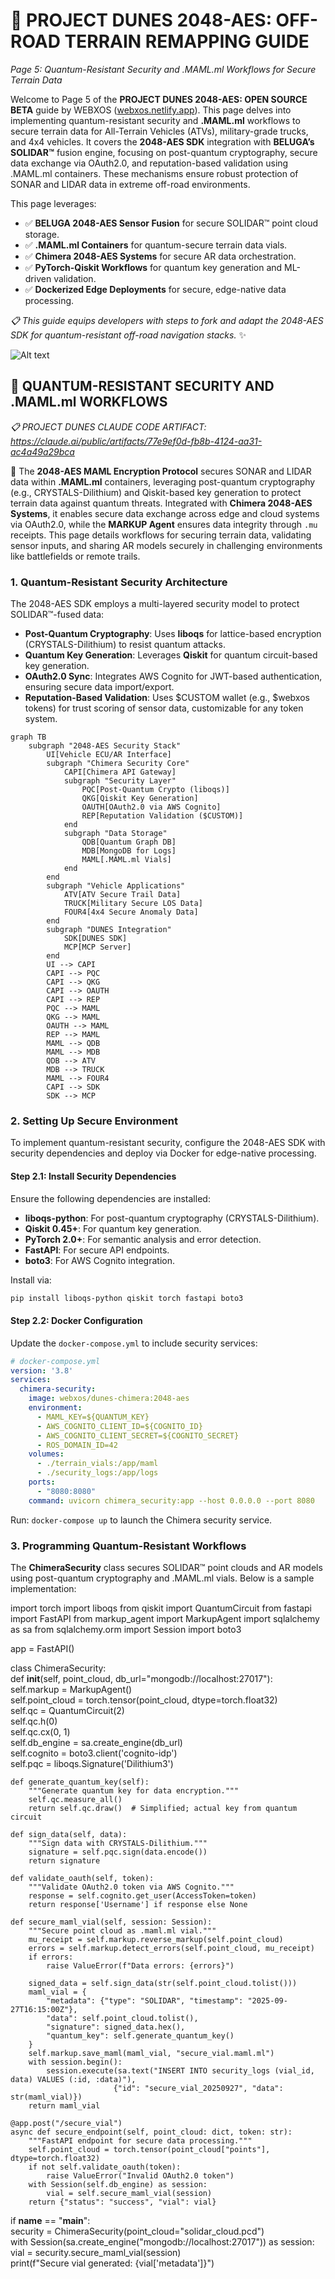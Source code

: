 # 🐪 PROJECT DUNES 2048-AES: OFF-ROAD TERRAIN REMAPPING GUIDE  
*Page 5: Quantum-Resistant Security and .MAML.ml Workflows for Secure Terrain Data*  

Welcome to Page 5 of the **PROJECT DUNES 2048-AES: OPEN SOURCE BETA** guide by WEBXOS ([webxos.netlify.app](https://webxos.netlify.app)). This page delves into implementing quantum-resistant security and **.MAML.ml** workflows to secure terrain data for All-Terrain Vehicles (ATVs), military-grade trucks, and 4x4 vehicles. It covers the **2048-AES SDK** integration with **BELUGA’s SOLIDAR™** fusion engine, focusing on post-quantum cryptography, secure data exchange via OAuth2.0, and reputation-based validation using .MAML.ml containers. These mechanisms ensure robust protection of SONAR and LIDAR data in extreme off-road environments.  

This page leverages:  
- ✅ **BELUGA 2048-AES Sensor Fusion** for secure SOLIDAR™ point cloud storage.  
- ✅ **.MAML.ml Containers** for quantum-secure terrain data vials.  
- ✅ **Chimera 2048-AES Systems** for secure AR data orchestration.  
- ✅ **PyTorch-Qiskit Workflows** for quantum key generation and ML-driven validation.  
- ✅ **Dockerized Edge Deployments** for secure, edge-native data processing.  

*📋 This guide equips developers with steps to fork and adapt the 2048-AES SDK for quantum-resistant off-road navigation stacks.* ✨  

![Alt text](./dunes-security.jpeg)  

## 🐪 QUANTUM-RESISTANT SECURITY AND .MAML.ml WORKFLOWS  

*📋 PROJECT DUNES CLAUDE CODE ARTIFACT: https://claude.ai/public/artifacts/77e9ef0d-fb8b-4124-aa31-ac4a49a29bca*  

🐪 The **2048-AES MAML Encryption Protocol** secures SONAR and LIDAR data within **.MAML.ml** containers, leveraging post-quantum cryptography (e.g., CRYSTALS-Dilithium) and Qiskit-based key generation to protect terrain data against quantum threats. Integrated with **Chimera 2048-AES Systems**, it enables secure data exchange across edge and cloud systems via OAuth2.0, while the **MARKUP Agent** ensures data integrity through `.mu` receipts. This page details workflows for securing terrain data, validating sensor inputs, and sharing AR models securely in challenging environments like battlefields or remote trails.  

### 1. Quantum-Resistant Security Architecture  
The 2048-AES SDK employs a multi-layered security model to protect SOLIDAR™-fused data:  
- **Post-Quantum Cryptography**: Uses **liboqs** for lattice-based encryption (CRYSTALS-Dilithium) to resist quantum attacks.  
- **Quantum Key Generation**: Leverages **Qiskit** for quantum circuit-based key generation.  
- **OAuth2.0 Sync**: Integrates AWS Cognito for JWT-based authentication, ensuring secure data import/export.  
- **Reputation-Based Validation**: Uses $CUSTOM wallet (e.g., $webxos tokens) for trust scoring of sensor data, customizable for any token system.  

```mermaid  
graph TB  
    subgraph "2048-AES Security Stack"  
        UI[Vehicle ECU/AR Interface]  
        subgraph "Chimera Security Core"  
            CAPI[Chimera API Gateway]  
            subgraph "Security Layer"  
                PQC[Post-Quantum Crypto (liboqs)]  
                QKG[Qiskit Key Generation]  
                OAUTH[OAuth2.0 via AWS Cognito]  
                REP[Reputation Validation ($CUSTOM)]  
            end  
            subgraph "Data Storage"  
                QDB[Quantum Graph DB]  
                MDB[MongoDB for Logs]  
                MAML[.MAML.ml Vials]  
            end  
        end  
        subgraph "Vehicle Applications"  
            ATV[ATV Secure Trail Data]  
            TRUCK[Military Secure LOS Data]  
            FOUR4[4x4 Secure Anomaly Data]  
        end  
        subgraph "DUNES Integration"  
            SDK[DUNES SDK]  
            MCP[MCP Server]  
        end  
        UI --> CAPI  
        CAPI --> PQC  
        CAPI --> QKG  
        CAPI --> OAUTH  
        CAPI --> REP  
        PQC --> MAML  
        QKG --> MAML  
        OAUTH --> MAML  
        REP --> MAML  
        MAML --> QDB  
        MAML --> MDB  
        QDB --> ATV  
        MDB --> TRUCK  
        MAML --> FOUR4  
        CAPI --> SDK  
        SDK --> MCP  
```  

### 2. Setting Up Secure Environment  
To implement quantum-resistant security, configure the 2048-AES SDK with security dependencies and deploy via Docker for edge-native processing.  

#### Step 2.1: Install Security Dependencies  
Ensure the following dependencies are installed:  
- **liboqs-python**: For post-quantum cryptography (CRYSTALS-Dilithium).  
- **Qiskit 0.45+**: For quantum key generation.  
- **PyTorch 2.0+**: For semantic analysis and error detection.  
- **FastAPI**: For secure API endpoints.  
- **boto3**: For AWS Cognito integration.  

Install via:  
```bash  
pip install liboqs-python qiskit torch fastapi boto3  
```  

#### Step 2.2: Docker Configuration  
Update the `docker-compose.yml` to include security services:  
```yaml  
# docker-compose.yml  
version: '3.8'  
services:  
  chimera-security:  
    image: webxos/dunes-chimera:2048-aes  
    environment:  
      - MAML_KEY=${QUANTUM_KEY}  
      - AWS_COGNITO_CLIENT_ID=${COGNITO_ID}  
      - AWS_COGNITO_CLIENT_SECRET=${COGNITO_SECRET}  
      - ROS_DOMAIN_ID=42  
    volumes:  
      - ./terrain_vials:/app/maml  
      - ./security_logs:/app/logs  
    ports:  
      - "8080:8080"  
    command: uvicorn chimera_security:app --host 0.0.0.0 --port 8080  
```  
Run: `docker-compose up` to launch the Chimera security service.  

### 3. Programming Quantum-Resistant Workflows  
The **ChimeraSecurity** class secures SOLIDAR™ point clouds and AR models using post-quantum cryptography and .MAML.ml vials. Below is a sample implementation:  

<xaiArtifact artifact_id="cd27b77e-e442-49d4-b27a-bb476e6529e2" artifact_version_id="2561d363-7d9b-450e-b5be-6cca24384a96" title="chimera_security.py" contentType="text/python">  
import torch  
import liboqs  
from qiskit import QuantumCircuit  
from fastapi import FastAPI  
from markup_agent import MarkupAgent  
import sqlalchemy as sa  
from sqlalchemy.orm import Session  
import boto3  

app = FastAPI()  

class ChimeraSecurity:  
    def __init__(self, point_cloud, db_url="mongodb://localhost:27017"):  
        self.markup = MarkupAgent()  
        self.point_cloud = torch.tensor(point_cloud, dtype=torch.float32)  
        self.qc = QuantumCircuit(2)  
        self.qc.h(0)  
        self.qc.cx(0, 1)  
        self.db_engine = sa.create_engine(db_url)  
        self.cognito = boto3.client('cognito-idp')  
        self.pqc = liboqs.Signature('Dilithium3')  

    def generate_quantum_key(self):  
        """Generate quantum key for data encryption."""  
        self.qc.measure_all()  
        return self.qc.draw()  # Simplified; actual key from quantum circuit  

    def sign_data(self, data):  
        """Sign data with CRYSTALS-Dilithium."""  
        signature = self.pqc.sign(data.encode())  
        return signature  

    def validate_oauth(self, token):  
        """Validate OAuth2.0 token via AWS Cognito."""  
        response = self.cognito.get_user(AccessToken=token)  
        return response['Username'] if response else None  

    def secure_maml_vial(self, session: Session):  
        """Secure point cloud as .maml.ml vial."""  
        mu_receipt = self.markup.reverse_markup(self.point_cloud)  
        errors = self.markup.detect_errors(self.point_cloud, mu_receipt)  
        if errors:  
            raise ValueError(f"Data errors: {errors}")  

        signed_data = self.sign_data(str(self.point_cloud.tolist()))  
        maml_vial = {  
            "metadata": {"type": "SOLIDAR", "timestamp": "2025-09-27T16:15:00Z"},  
            "data": self.point_cloud.tolist(),  
            "signature": signed_data.hex(),  
            "quantum_key": self.generate_quantum_key()  
        }  
        self.markup.save_maml(maml_vial, "secure_vial.maml.ml")  
        with session.begin():  
            session.execute(sa.text("INSERT INTO security_logs (vial_id, data) VALUES (:id, :data)"),  
                           {"id": "secure_vial_20250927", "data": str(maml_vial)})  
        return maml_vial  

    @app.post("/secure_vial")  
    async def secure_endpoint(self, point_cloud: dict, token: str):  
        """FastAPI endpoint for secure data processing."""  
        self.point_cloud = torch.tensor(point_cloud["points"], dtype=torch.float32)  
        if not self.validate_oauth(token):  
            raise ValueError("Invalid OAuth2.0 token")  
        with Session(self.db_engine) as session:  
            vial = self.secure_maml_vial(session)  
        return {"status": "success", "vial": vial}  

if __name__ == "__main__":  
    security = ChimeraSecurity(point_cloud="solidar_cloud.pcd")  
    with Session(sa.create_engine("mongodb://localhost:27017")) as session:  
        vial = security.secure_maml_vial(session)  
    print(f"Secure vial generated: {vial['metadata']}")